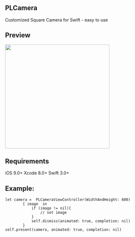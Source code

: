 ## PLCamera
Customized Square Camera for Swift - easy to use

## Preview
<img src="https://github.com/q0988113683/PLCamera/blob/master/CameraVideo720.gif" width="340px">

## Requirements
iOS 9.0+
Xcode 8.0+
Swift 3.0+

## Example:
```
let camera =  PLCameraViewController(WidthAndHeight: 600)
        { image  in
            if (image != nil){
                // set image
            }
            self.dismiss(animated: true, completion: nil)
        }
self.present(camera, animated: true, completion: nil)
```
